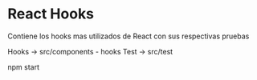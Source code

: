 # React Hooks

Contiene los hooks mas utilizados de React con sus respectivas pruebas 

Hooks -> src/components - hooks
Test -> src/test

npm start

